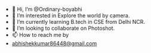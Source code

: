 - 👋 Hi, I’m @Ordinary-boyabhi
- 👀 I’m interested in Explore the world by camera.
- 🌱 I’m currently learning B.tech in CSE from Delhi NCR.
- 💞️ I’m looking to collaborate on Photoshot.
- 📫 How to reach me by 
- abhishekkumar86448@gmail.com

<!---
Ordinary-boyabhi/Ordinary-boyabhi is a ✨ special ✨ repository because its `README.md` (this file) appears on your GitHub profile.
You can click the Preview link to take a look at your changes.
--->
